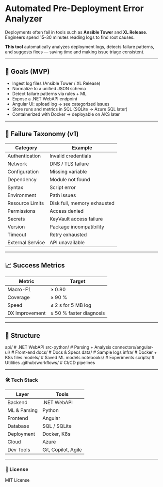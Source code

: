 # Automated Pre-Deployment Error Analyzer

Deployments often fail in tools such as **Ansible Tower** and **XL Release**.  
Engineers spend 15–30 minutes reading logs to find root causes.  

**This tool** automatically analyzes deployment logs, detects failure patterns, and suggests fixes — saving time and making issue triage consistent.

---

## 🎯 Goals (MVP)
- Ingest log files (Ansible Tower / XL Release)
- Normalize to a unified JSON schema
- Detect failure patterns via rules + ML
- Expose a .NET WebAPI endpoint
- Angular UI: upload log → see categorized issues
- Store runs and metrics in SQL (SQLite → Azure SQL later)
- Containerized with Docker → deployable on AKS later

---

## 🧩 Failure Taxonomy (v1)
| Category | Example |
|-----------|----------|
| Authentication | Invalid credentials |
| Network | DNS / TLS failure |
| Configuration | Missing variable |
| Dependency | Module not found |
| Syntax | Script error |
| Environment | Path issues |
| Resource Limits | Disk full, memory exhausted |
| Permissions | Access denied |
| Secrets | KeyVault access failure |
| Version | Package incompatibility |
| Timeout | Retry exhausted |
| External Service | API unavailable |

---

## 📈 Success Metrics
| Metric | Target |
|--------|--------|
| Macro-F1 | ≥ 0.80 |
| Coverage | ≥ 90 % |
| Speed | ≤ 2 s for 5 MB log |
| DX Improvement | ≥ 50 % faster diagnosis |

---

## 📂 Structure
api/ # .NET WebAPI
src-python/ # Parsing + Analysis
connectors/angular-ui/ # Front-end
docs/ # Docs & Specs
data/ # Sample logs
infra/ # Docker + K8s files
models/ # Saved ML models
notebooks/ # Experiments
scripts/ # Utilities
.github/workflows/ # CI/CD pipelines


---

### 🛠 Tech Stack
| Layer | Tools |
|-------|-------|
| Backend | .NET WebAPI |
| ML & Parsing | Python |
| Frontend | Angular |
| Database | SQL / SQLite |
| Deployment | Docker, K8s |
| Cloud | Azure |
| Dev Tools | Git, Copilot, Agile |

---

### 📜 License
MIT License